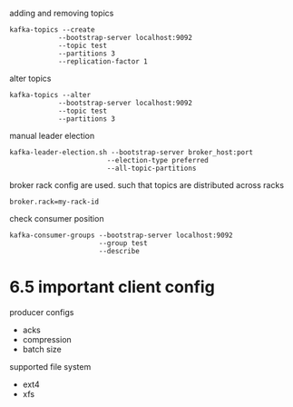 adding and removing topics

```
kafka-topics --create 
            --bootstrap-server localhost:9092
            --topic test 
            --partitions 3 
            --replication-factor 1 
```

alter topics
```
kafka-topics --alter 
            --bootstrap-server localhost:9092
            --topic test 
            --partitions 3
```

manual leader election
```
kafka-leader-election.sh --bootstrap-server broker_host:port 
                        --election-type preferred 
                        --all-topic-partitions
```

broker rack config are used. such that topics are distributed across racks
```
broker.rack=my-rack-id
```

check consumer position
```
kafka-consumer-groups --bootstrap-server localhost:9092 
                      --group test 
                      --describe
``` 

# 6.5 important client config
producer configs
- acks
- compression
- batch size

supported file system
- ext4
- xfs
